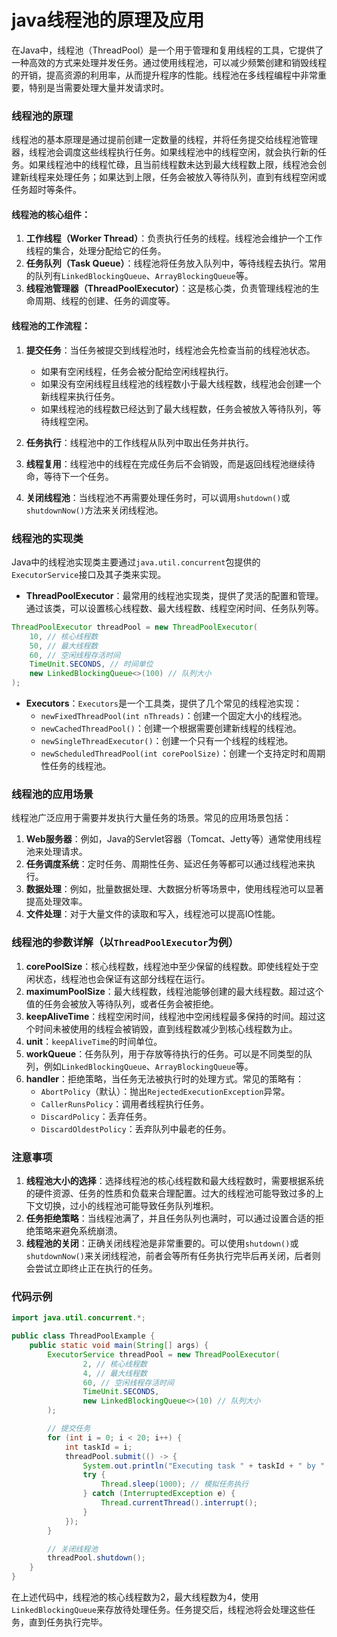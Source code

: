 # java线程池的原理及应用

在Java中，线程池（ThreadPool）是一个用于管理和复用线程的工具，它提供了一种高效的方式来处理并发任务。通过使用线程池，可以减少频繁创建和销毁线程的开销，提高资源的利用率，从而提升程序的性能。线程池在多线程编程中非常重要，特别是当需要处理大量并发请求时。

### 线程池的原理

线程池的基本原理是通过提前创建一定数量的线程，并将任务提交给线程池管理器，线程池会调度这些线程执行任务。如果线程池中的线程空闲，就会执行新的任务。如果线程池中的线程忙碌，且当前线程数未达到最大线程数上限，线程池会创建新线程来处理任务；如果达到上限，任务会被放入等待队列，直到有线程空闲或任务超时等条件。

#### 线程池的核心组件：

1. **工作线程（Worker Thread）**：负责执行任务的线程。线程池会维护一个工作线程的集合，处理分配给它的任务。
2. **任务队列（Task Queue）**：线程池将任务放入队列中，等待线程去执行。常用的队列有`LinkedBlockingQueue`、`ArrayBlockingQueue`等。
3. **线程池管理器（ThreadPoolExecutor）**：这是核心类，负责管理线程池的生命周期、线程的创建、任务的调度等。

#### 线程池的工作流程：

1. **提交任务**：当任务被提交到线程池时，线程池会先检查当前的线程池状态。
      - 如果有空闲线程，任务会被分配给空闲线程执行。
      - 如果没有空闲线程且线程池的线程数小于最大线程数，线程池会创建一个新线程来执行任务。
      - 如果线程池的线程数已经达到了最大线程数，任务会被放入等待队列，等待线程空闲。
2. **任务执行**：线程池中的工作线程从队列中取出任务并执行。

3. **线程复用**：线程池中的线程在完成任务后不会销毁，而是返回线程池继续待命，等待下一个任务。

4. **关闭线程池**：当线程池不再需要处理任务时，可以调用`shutdown()`或`shutdownNow()`方法来关闭线程池。

### 线程池的实现类

Java中的线程池实现类主要通过`java.util.concurrent`包提供的`ExecutorService`接口及其子类来实现。

- **ThreadPoolExecutor**：最常用的线程池实现类，提供了灵活的配置和管理。通过该类，可以设置核心线程数、最大线程数、线程空闲时间、任务队列等。

```java
ThreadPoolExecutor threadPool = new ThreadPoolExecutor(
    10, // 核心线程数
    50, // 最大线程数
    60, // 空闲线程存活时间
    TimeUnit.SECONDS, // 时间单位
    new LinkedBlockingQueue<>(100) // 队列大小
);
```

- **Executors**：`Executors`是一个工具类，提供了几个常见的线程池实现：
    - `newFixedThreadPool(int nThreads)`：创建一个固定大小的线程池。
    - `newCachedThreadPool()`：创建一个根据需要创建新线程的线程池。
    - `newSingleThreadExecutor()`：创建一个只有一个线程的线程池。
    - `newScheduledThreadPool(int corePoolSize)`：创建一个支持定时和周期性任务的线程池。

### 线程池的应用场景

线程池广泛应用于需要并发执行大量任务的场景。常见的应用场景包括：

1. **Web服务器**：例如，Java的Servlet容器（Tomcat、Jetty等）通常使用线程池来处理请求。
2. **任务调度系统**：定时任务、周期性任务、延迟任务等都可以通过线程池来执行。
3. **数据处理**：例如，批量数据处理、大数据分析等场景中，使用线程池可以显著提高处理效率。
4. **文件处理**：对于大量文件的读取和写入，线程池可以提高IO性能。

### 线程池的参数详解（以`ThreadPoolExecutor`为例）

1. **corePoolSize**：核心线程数，线程池中至少保留的线程数。即使线程处于空闲状态，线程池也会保证有这部分线程在运行。
2. **maximumPoolSize**：最大线程数，线程池能够创建的最大线程数。超过这个值的任务会被放入等待队列，或者任务会被拒绝。
3. **keepAliveTime**：线程空闲时间，线程池中空闲线程最多保持的时间。超过这个时间未被使用的线程会被销毁，直到线程数减少到核心线程数为止。
4. **unit**：`keepAliveTime`的时间单位。
5. **workQueue**：任务队列，用于存放等待执行的任务。可以是不同类型的队列，例如`LinkedBlockingQueue`、`ArrayBlockingQueue`等。
6. **handler**：拒绝策略，当任务无法被执行时的处理方式。常见的策略有：
      - `AbortPolicy`（默认）：抛出`RejectedExecutionException`异常。
      - `CallerRunsPolicy`：调用者线程执行任务。
      - `DiscardPolicy`：丢弃任务。
      - `DiscardOldestPolicy`：丢弃队列中最老的任务。

### 注意事项

1. **线程池大小的选择**：选择线程池的核心线程数和最大线程数时，需要根据系统的硬件资源、任务的性质和负载来合理配置。过大的线程池可能导致过多的上下文切换，过小的线程池可能导致任务队列堆积。
2. **任务拒绝策略**：当线程池满了，并且任务队列也满时，可以通过设置合适的拒绝策略来避免系统崩溃。
3. **线程池的关闭**：正确关闭线程池是非常重要的。可以使用`shutdown()`或`shutdownNow()`来关闭线程池，前者会等所有任务执行完毕后再关闭，后者则会尝试立即终止正在执行的任务。

### 代码示例

```java
import java.util.concurrent.*;

public class ThreadPoolExample {
    public static void main(String[] args) {
        ExecutorService threadPool = new ThreadPoolExecutor(
                2, // 核心线程数
                4, // 最大线程数
                60, // 空闲线程存活时间
                TimeUnit.SECONDS, 
                new LinkedBlockingQueue<>(10) // 队列大小
        );

        // 提交任务
        for (int i = 0; i < 20; i++) {
            int taskId = i;
            threadPool.submit(() -> {
                System.out.println("Executing task " + taskId + " by " + Thread.currentThread().getName());
                try {
                    Thread.sleep(1000); // 模拟任务执行
                } catch (InterruptedException e) {
                    Thread.currentThread().interrupt();
                }
            });
        }

        // 关闭线程池
        threadPool.shutdown();
    }
}
```

在上述代码中，线程池的核心线程数为2，最大线程数为4，使用`LinkedBlockingQueue`来存放待处理任务。任务提交后，线程池将会处理这些任务，直到任务执行完毕。
